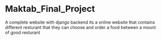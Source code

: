 # Maktab_Final_Project
A complete website with django backend its a online website that contains different resturant that they can choose and order a food between a mount of good resturant 
